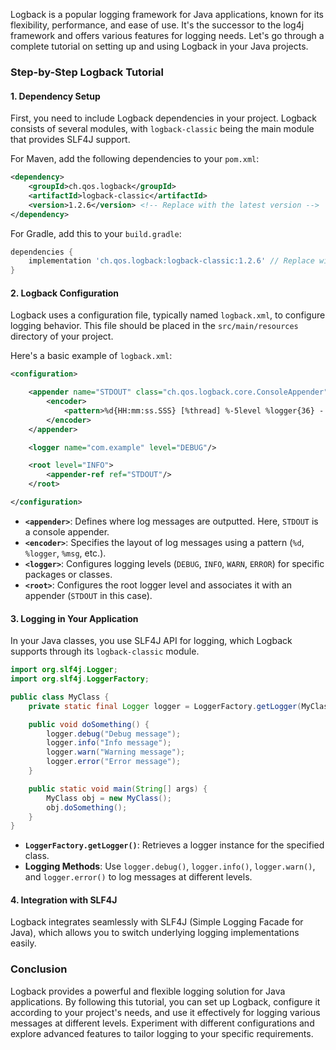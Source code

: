 Logback is a popular logging framework for Java applications, known for its flexibility, performance, and ease of use. It's the successor to the log4j framework and offers various features for logging needs. Let's go through a complete tutorial on setting up and using Logback in your Java projects.

### Step-by-Step Logback Tutorial

#### 1. **Dependency Setup**

First, you need to include Logback dependencies in your project. Logback consists of several modules, with `logback-classic` being the main module that provides SLF4J support.

For Maven, add the following dependencies to your `pom.xml`:

```xml
<dependency>
    <groupId>ch.qos.logback</groupId>
    <artifactId>logback-classic</artifactId>
    <version>1.2.6</version> <!-- Replace with the latest version -->
</dependency>
```

For Gradle, add this to your `build.gradle`:

```gradle
dependencies {
    implementation 'ch.qos.logback:logback-classic:1.2.6' // Replace with the latest version
}
```

#### 2. **Logback Configuration**

Logback uses a configuration file, typically named `logback.xml`, to configure logging behavior. This file should be placed in the `src/main/resources` directory of your project.

Here's a basic example of `logback.xml`:

```xml
<configuration>

    <appender name="STDOUT" class="ch.qos.logback.core.ConsoleAppender">
        <encoder>
            <pattern>%d{HH:mm:ss.SSS} [%thread] %-5level %logger{36} - %msg%n</pattern>
        </encoder>
    </appender>

    <logger name="com.example" level="DEBUG"/>

    <root level="INFO">
        <appender-ref ref="STDOUT"/>
    </root>

</configuration>
```

- **`<appender>`**: Defines where log messages are outputted. Here, `STDOUT` is a console appender.
- **`<encoder>`**: Specifies the layout of log messages using a pattern (`%d`, `%logger`, `%msg`, etc.).
- **`<logger>`**: Configures logging levels (`DEBUG`, `INFO`, `WARN`, `ERROR`) for specific packages or classes.
- **`<root>`**: Configures the root logger level and associates it with an appender (`STDOUT` in this case).

#### 3. **Logging in Your Application**

In your Java classes, you use SLF4J API for logging, which Logback supports through its `logback-classic` module.

```java
import org.slf4j.Logger;
import org.slf4j.LoggerFactory;

public class MyClass {
    private static final Logger logger = LoggerFactory.getLogger(MyClass.class);

    public void doSomething() {
        logger.debug("Debug message");
        logger.info("Info message");
        logger.warn("Warning message");
        logger.error("Error message");
    }

    public static void main(String[] args) {
        MyClass obj = new MyClass();
        obj.doSomething();
    }
}
```

- **`LoggerFactory.getLogger()`**: Retrieves a logger instance for the specified class.
- **Logging Methods**: Use `logger.debug()`, `logger.info()`, `logger.warn()`, and `logger.error()` to log messages at different levels.

#### 4. **Integration with SLF4J**

Logback integrates seamlessly with SLF4J (Simple Logging Facade for Java), which allows you to switch underlying logging implementations easily.

### Conclusion

Logback provides a powerful and flexible logging solution for Java applications. By following this tutorial, you can set up Logback, configure it according to your project's needs, and use it effectively for logging various messages at different levels. Experiment with different configurations and explore advanced features to tailor logging to your specific requirements.